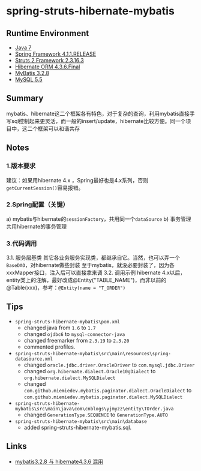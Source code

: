 # spring-struts-hibernate-mybatis

## Runtime Environment
 - [Java 7](http://www.oracle.com/technetwork/java/javase/downloads/jdk6downloads-1902814.html)
 - [Spring Framework 4.1.1.RELEASE](http://projects.spring.io/spring-framework)
 - [Struts 2 Framework 2.3.16.3](http://struts.apache.org/download.cgi#struts23163)
 - [Hibernate ORM 4.3.6.Final](http://hibernate.org/orm)
 - [MyBatis 3.2.8](http://www.mybatis.org/mybatis-3/)
 - [MySQL 5.5](http://www.mysql.com/)

## Summary
mybatis、hibernate这二个框架各有特色，对于复杂的查询，利用mybatis直接手写sql控制起来更灵活，而一般的insert/update，hibernate比较方便。同一个项目中，这二个框架可以和谐共存

## Notes
### 1.版本要求
建议：如果用hibernate 4.x ，Spring最好也是4.x系列，否则`getCurrentSession()`容易报错。

### 2.Spring配置（关键）
a) mybatis与hibernate的`sessionFactory`，共用同一个`dataSource`
b) 事务管理共用hibernate的事务管理

### 3.代码调用
3.1. 服务层基类
	其它各业务服务实现类，都继承自它。当然，也可以弄一个`BaseDAO`，对hibernate做些封装
	至于mybatis，就没必要封装了，因为各xxxMapper接口，注入后可以直接拿来调
3.2. 调用示例
	hibernate 4.x以后，entity类上的注解，最好改成@Entity("TABLE_NAME")，而非以前的@Table(xxx)，参考：`@Entity(name = "T_ORDER")`

## Tips
- `spring-struts-hibernate-mybatis\pom.xml`
    - changed java from `1.6` to `1.7`
    - changed `ojdbc6` to `mysql-connector-java`
    - changed freemarker from `2.3.19` to `2.3.20`
    - commented profiles.
- `spring-struts-hibernate-mybatis\src\main\resources\spring-datasource.xml`
    - changed `oracle.jdbc.driver.OracleDriver` to `com.mysql.jdbc.Driver`
    - changed `org.hibernate.dialect.Oracle10gDialect` to `org.hibernate.dialect.MySQLDialect`
    - changed `com.github.miemiedev.mybatis.paginator.dialect.OracleDialect` to `com.github.miemiedev.mybatis.paginator.dialect.MySQLDialect`
- `spring-struts-hibernate-mybatis\src\main\java\com\cnblogs\yjmyzz\entity\TOrder.java`
    - changed `GenerationType.SEQUENCE` to `GenerationType.AUTO`
- `spring-struts-hibernate-mybatis\src\main\database`
    - added spring-struts-hibernate-mybatis.sql.

## Links
- [mybatis3.2.8 与 hibernate4.3.6 混用](https://www.cnblogs.com/yjmyzz/p/4047823.html)
